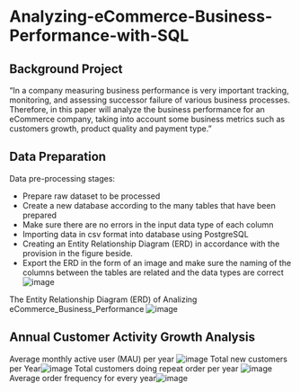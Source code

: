 # Analyzing-eCommerce-Business-Performance-with-SQL

## Background Project
“In a company measuring business performance is very important tracking, monitoring, and assessing successor failure of various business processes. Therefore, in this paper will analyze the business performance for an eCommerce company, taking into account some business metrics such as customers growth, product quality and payment type.”

## Data Preparation
Data pre-processing stages:
- Prepare raw dataset to be processed
- Create a new database according to the many tables that have been prepared
- Make sure there are no errors in the input data type of each column
- Importing data in csv format into database using PostgreSQL
- Creating an Entity Relationship Diagram (ERD) in accordance with the provision in the figure beside.
- Export the ERD in the form of an image and make sure the naming of the columns between the tables are related and the data types are correct
![image](https://github.com/Yasmin63/Analyzing-eCommerce-Business-Performance-with-SQL/assets/146631940/8d3fdcd4-f09f-4105-be27-013305a7f208)

The Entity Relationship Diagram (ERD) of Analizing eCommerce_Business_Performance
![image](https://github.com/Yasmin63/Analyzing-eCommerce-Business-Performance-with-SQL/assets/146631940/41d42f8c-a481-4fb9-90d6-3091676e32b7)

## Annual Customer Activity Growth Analysis
Average monthly active user (MAU) per year
![image](https://github.com/Yasmin63/Analyzing-eCommerce-Business-Performance-with-SQL/assets/146631940/5502ab13-e460-40c3-83bf-8bdcf04be60c)
Total new customers per Year![image](https://github.com/Yasmin63/Analyzing-eCommerce-Business-Performance-with-SQL/assets/146631940/c02bef35-e954-4352-bf9c-33d2ae1a9735)
Total customers doing repeat order per year
![image](https://github.com/Yasmin63/Analyzing-eCommerce-Business-Performance-with-SQL/assets/146631940/c403f2ba-26c1-4ed9-bbba-b1fd1b2b824b)
Average order frequency for every year![image](https://github.com/Yasmin63/Analyzing-eCommerce-Business-Performance-with-SQL/assets/146631940/ce7e2ad3-6114-4181-b8da-197f7d1569cd)







